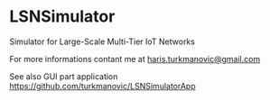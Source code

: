 # LSNSimulator
Simulator for Large-Scale Multi-Tier IoT Networks

For more informations contant me at haris.turkmanovic@gmail.com

See also GUI part application https://github.com/turkmanovic/LSNSimulatorApp
